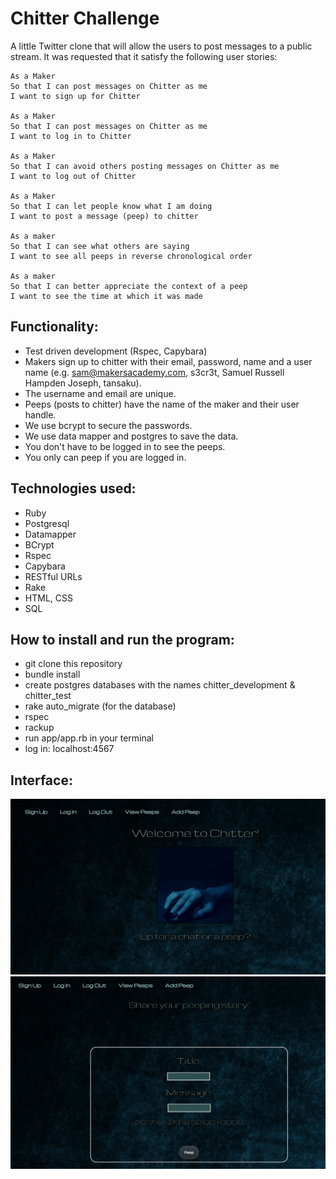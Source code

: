 # Chitter Challenge

A little Twitter clone that will allow the users to post messages to a public stream.
It was requested that it satisfy the following user stories:

```
As a Maker
So that I can post messages on Chitter as me
I want to sign up for Chitter

As a Maker
So that I can post messages on Chitter as me
I want to log in to Chitter

As a Maker
So that I can avoid others posting messages on Chitter as me
I want to log out of Chitter

As a Maker
So that I can let people know what I am doing  
I want to post a message (peep) to chitter

As a maker
So that I can see what others are saying  
I want to see all peeps in reverse chronological order

As a maker
So that I can better appreciate the context of a peep
I want to see the time at which it was made
```
Functionality:
-------------

* Test driven development (Rspec, Capybara)
* Makers sign up to chitter with their email, password, name and a user name (e.g. sam@makersacademy.com, s3cr3t, Samuel Russell Hampden Joseph, tansaku).
* The username and email are unique.
* Peeps (posts to chitter) have the name of the maker and their user handle.
* We use bcrypt to secure the passwords.
* We use data mapper and postgres to save the data.
* You don't have to be logged in to see the peeps.
* You only can peep if you are logged in.

Technologies used:
-----------------
* Ruby
* Postgresql
* Datamapper
* BCrypt
* Rspec
* Capybara
* RESTful URLs
* Rake
* HTML, CSS
* SQL

How to install and run the program:
----------------------------------
- git clone this repository
- bundle install
- create postgres databases with the names chitter_development & chitter_test
- rake auto_migrate (for the database)
- rspec
- rackup
- run app/app.rb in your terminal
- log in: localhost:4567

Interface:
----------------------------------
![snap1](./app/public/images/1.png)
![snap2](./app/public/images/2.png)
